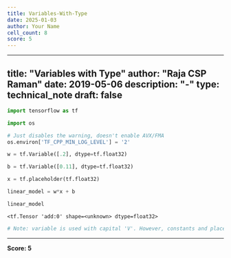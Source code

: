 ```yaml
---
title: Variables-With-Type
date: 2025-01-03
author: Your Name
cell_count: 8
score: 5
---
```


---
title: "Variables with Type"
author: "Raja CSP Raman"
date: 2019-05-06
description: "-"
type: technical_note
draft: false
---

```python
import tensorflow as tf

import os

# Just disables the warning, doesn't enable AVX/FMA
os.environ['TF_CPP_MIN_LOG_LEVEL'] = '2'
```


```python
w = tf.Variable([.2], dtype=tf.float32)
```


```python
b = tf.Variable([0.11], dtype=tf.float32)
```


```python
x = tf.placeholder(tf.float32)
```


```python
linear_model = w*x + b
```


```python
linear_model
```




    <tf.Tensor 'add:0' shape=<unknown> dtype=float32>




```python
# Note: variable is used with capital 'V'. However, constants and placeholders start with small case.
```


---
**Score: 5**